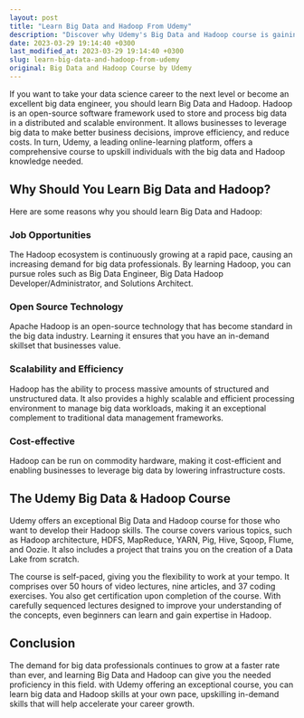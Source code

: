 ```yaml
---
layout: post
title: "Learn Big Data and Hadoop From Udemy"
description: "Discover why Udemy's Big Data and Hadoop course is gaining popularity among aspiring data scientists and big data engineers."
date: 2023-03-29 19:14:40 +0300
last_modified_at: 2023-03-29 19:14:40 +0300
slug: learn-big-data-and-hadoop-from-udemy
original: Big Data and Hadoop Course by Udemy
---
```


If you want to take your data science career to the next level or become an excellent big data engineer, you should learn Big Data and Hadoop. Hadoop is an open-source software framework used to store and process big data in a distributed and scalable environment. It allows businesses to leverage big data to make better business decisions, improve efficiency, and reduce costs. In turn, Udemy, a leading online-learning platform, offers a comprehensive course to upskill individuals with the big data and Hadoop knowledge needed. 

## Why Should You Learn Big Data and Hadoop?

Here are some reasons why you should learn Big Data and Hadoop:

### Job Opportunities

The Hadoop ecosystem is continuously growing at a rapid pace, causing an increasing demand for big data professionals. By learning Hadoop, you can pursue roles such as Big Data Engineer, Big Data Hadoop Developer/Administrator, and Solutions Architect.

### Open Source Technology

Apache Hadoop is an open-source technology that has become standard in the big data industry. Learning it ensures that you have an in-demand skillset that businesses value.

### Scalability and Efficiency

Hadoop has the ability to process massive amounts of structured and unstructured data. It also provides a highly scalable and efficient processing environment to manage big data workloads, making it an exceptional complement to traditional data management frameworks.

### Cost-effective

Hadoop can be run on commodity hardware, making it cost-efficient and enabling businesses to leverage big data by lowering infrastructure costs. 

## The Udemy Big Data & Hadoop Course

Udemy offers an exceptional Big Data and Hadoop course for those who want to develop their Hadoop skills. The course covers various topics, such as Hadoop architecture, HDFS, MapReduce, YARN, Pig, Hive, Sqoop, Flume, and Oozie. It also includes a project that trains you on the creation of a Data Lake from scratch.

The course is self-paced, giving you the flexibility to work at your tempo. It comprises over 50 hours of video lectures, nine articles, and 37 coding exercises. You also get certification upon completion of the course. With carefully sequenced lectures designed to improve your understanding of the concepts, even beginners can learn and gain expertise in Hadoop.

## Conclusion

The demand for big data professionals continues to grow at a faster rate than ever, and learning Big Data and Hadoop can give you the needed proficiency in this field. with Udemy offering an exceptional course, you can learn big data and Hadoop skills at your own pace, upskilling in-demand skills that will help accelerate your career growth.